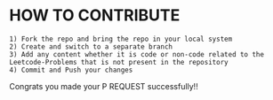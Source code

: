 # HOW TO CONTRIBUTE

```
1) Fork the repo and bring the repo in your local system
2) Create and switch to a separate branch
3) Add any content whether it is code or non-code related to the Leetcode-Problems that is not present in the repository
4) Commit and Push your changes
```

Congrats you made your P REQUEST successfully!!
